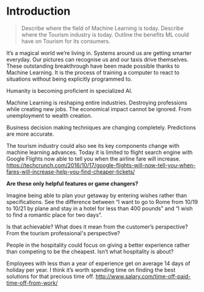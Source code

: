 # Introduction
>Describe where the field of Machine Learning is today.
>Describe where the Tourism industry is today.
>Outline the benefits ML could have on Tourism for its consumers.

It’s a magical world we’re living in. Systems around us are getting smarter everyday. Our pictures can recognise us and our taxis drive themselves. These outstanding breakthrough have been made possible thanks to Machine Learning. It is the process of training a computer to react to situations without being explicitly programmed to.

Humanity is becoming proficient in specialized AI.

Machine Learning is reshaping entire industries. Destroying professions while creating new jobs. The economical impact cannot be ignored. From unemployment to wealth creation.

Business decision making techniques are changing completely. Predictions are more accurate.

The tourism industry could also see its key components change with machine learning advances. Today it is limited to flight search engine with Google Flights now able to tell you when the airline fare will increase.
https://techcrunch.com/2016/10/17/google-flights-will-now-tell-you-when-fares-will-increase-help-you-find-cheaper-tickets/

**Are these only helpful features or game changers?**

Imagine being able to plan your getaway by entering wishes rather than specifications. See the difference between “I want to go to Rome from 10/19 to 10/21 by plane and stay in a hotel for less than 400 pounds” and “I wish to find a romantic place for two days”.

Is that achievable? What does it mean from the customer’s perspective? From the tourism professional's perspective?

People in the hospitality could focus on giving a better experience rather than competing to be the cheapest. Isn’t what hospitality is about?

Employees with less than a year of experience get on average 14 days of holiday per year. I think it’s worth spending time on finding the best solutions for that precious time off.
http://www.salary.com/time-off-paid-time-off-from-work/

